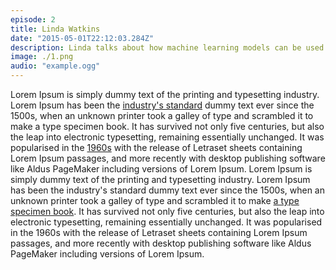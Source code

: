 ```yaml
---
episode: 2
title: Linda Watkins
date: "2015-05-01T22:12:03.284Z"
description: Linda talks about how machine learning models can be used as effective substitutes for classic data structures.
image: ./1.png
audio: "example.ogg"
---
```


Lorem Ipsum is simply dummy text of the printing and typesetting industry. Lorem Ipsum has been the [industry's standard](#) dummy text ever since the 1500s, when an unknown printer took a galley of type and scrambled it to make a type specimen book. It has survived not only five centuries, but also the leap into electronic typesetting, remaining essentially unchanged. It was popularised in the [1960s](#) with the release of Letraset sheets containing Lorem Ipsum passages, and more recently with desktop publishing software like Aldus PageMaker including versions of Lorem Ipsum. Lorem Ipsum is simply dummy text of the printing and typesetting industry. Lorem Ipsum has been the industry's standard dummy text ever since the 1500s, when an unknown printer took a galley of type and scrambled it to make [a type specimen book](#). It has survived not only five centuries, but also the leap into electronic typesetting, remaining essentially unchanged. It was popularised in the 1960s with the release of Letraset sheets containing Lorem Ipsum passages, and more recently with desktop publishing software like Aldus PageMaker including versions of Lorem Ipsum.